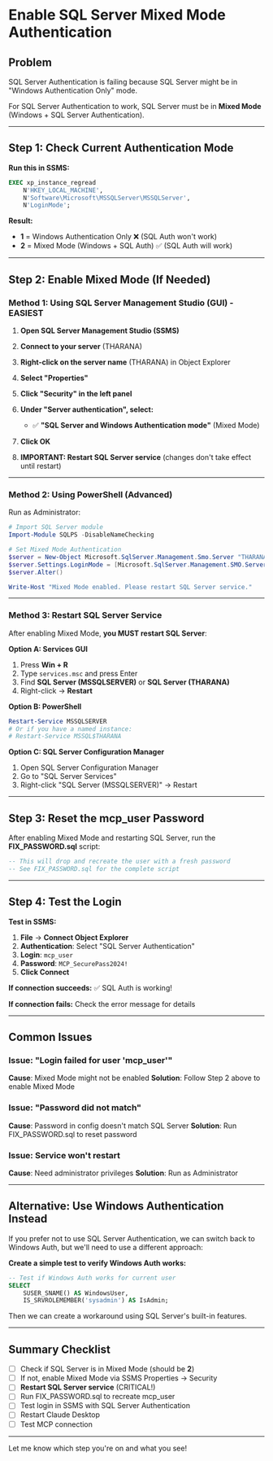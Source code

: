 # Enable SQL Server Mixed Mode Authentication

## Problem

SQL Server Authentication is failing because SQL Server might be in "Windows Authentication Only" mode.

For SQL Server Authentication to work, SQL Server must be in **Mixed Mode** (Windows + SQL Server Authentication).

---

## Step 1: Check Current Authentication Mode

**Run this in SSMS:**

```sql
EXEC xp_instance_regread
    N'HKEY_LOCAL_MACHINE',
    N'Software\Microsoft\MSSQLServer\MSSQLServer',
    N'LoginMode';
```

**Result:**
- **1** = Windows Authentication Only ❌ (SQL Auth won't work)
- **2** = Mixed Mode (Windows + SQL Auth) ✅ (SQL Auth will work)

---

## Step 2: Enable Mixed Mode (If Needed)

### Method 1: Using SQL Server Management Studio (GUI) - EASIEST

1. **Open SQL Server Management Studio (SSMS)**

2. **Connect to your server** (THARANA)

3. **Right-click on the server name** (THARANA) in Object Explorer

4. **Select "Properties"**

5. **Click "Security" in the left panel**

6. **Under "Server authentication", select:**
   - ✅ **"SQL Server and Windows Authentication mode"** (Mixed Mode)

7. **Click OK**

8. **IMPORTANT: Restart SQL Server service** (changes don't take effect until restart)

---

### Method 2: Using PowerShell (Advanced)

Run as Administrator:

```powershell
# Import SQL Server module
Import-Module SQLPS -DisableNameChecking

# Set Mixed Mode Authentication
$server = New-Object Microsoft.SqlServer.Management.Smo.Server "THARANA"
$server.Settings.LoginMode = [Microsoft.SqlServer.Management.SMO.ServerLoginMode]::Mixed
$server.Alter()

Write-Host "Mixed Mode enabled. Please restart SQL Server service."
```

---

### Method 3: Restart SQL Server Service

After enabling Mixed Mode, **you MUST restart SQL Server**:

**Option A: Services GUI**
1. Press **Win + R**
2. Type `services.msc` and press Enter
3. Find **SQL Server (MSSQLSERVER)** or **SQL Server (THARANA)**
4. Right-click → **Restart**

**Option B: PowerShell**
```powershell
Restart-Service MSSQLSERVER
# Or if you have a named instance:
# Restart-Service MSSQL$THARANA
```

**Option C: SQL Server Configuration Manager**
1. Open SQL Server Configuration Manager
2. Go to "SQL Server Services"
3. Right-click "SQL Server (MSSQLSERVER)" → Restart

---

## Step 3: Reset the mcp_user Password

After enabling Mixed Mode and restarting SQL Server, run the **FIX_PASSWORD.sql** script:

```sql
-- This will drop and recreate the user with a fresh password
-- See FIX_PASSWORD.sql for the complete script
```

---

## Step 4: Test the Login

**Test in SSMS:**

1. **File** → **Connect Object Explorer**
2. **Authentication**: Select "SQL Server Authentication"
3. **Login**: `mcp_user`
4. **Password**: `MCP_SecurePass2024!`
5. **Click Connect**

**If connection succeeds:** ✅ SQL Auth is working!

**If connection fails:** Check the error message for details

---

## Common Issues

### Issue: "Login failed for user 'mcp_user'"
**Cause**: Mixed Mode might not be enabled
**Solution**: Follow Step 2 above to enable Mixed Mode

### Issue: "Password did not match"
**Cause**: Password in config doesn't match SQL Server
**Solution**: Run FIX_PASSWORD.sql to reset password

### Issue: Service won't restart
**Cause**: Need administrator privileges
**Solution**: Run as Administrator

---

## Alternative: Use Windows Authentication Instead

If you prefer not to use SQL Server Authentication, we can switch back to Windows Auth, but we'll need to use a different approach:

**Create a simple test to verify Windows Auth works:**

```sql
-- Test if Windows Auth works for current user
SELECT
    SUSER_SNAME() AS WindowsUser,
    IS_SRVROLEMEMBER('sysadmin') AS IsAdmin;
```

Then we can create a workaround using SQL Server's built-in features.

---

## Summary Checklist

- [ ] Check if SQL Server is in Mixed Mode (should be **2**)
- [ ] If not, enable Mixed Mode via SSMS Properties → Security
- [ ] **Restart SQL Server service** (CRITICAL!)
- [ ] Run FIX_PASSWORD.sql to recreate mcp_user
- [ ] Test login in SSMS with SQL Server Authentication
- [ ] Restart Claude Desktop
- [ ] Test MCP connection

---

Let me know which step you're on and what you see!
